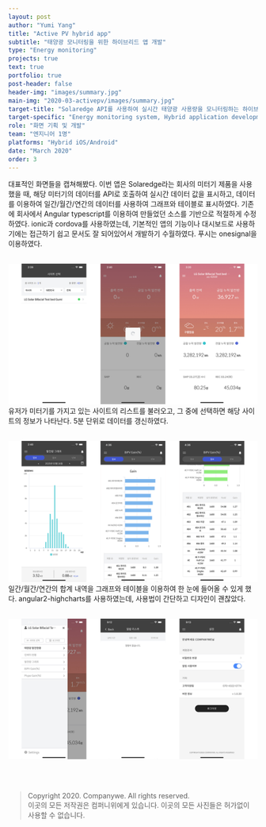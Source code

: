 ```yaml
---
layout: post
author: "Yumi Yang"
title: "Active PV hybrid app"
subtitle: "태양광 모니터링을 위한 하이브리드 앱 개발"
type: "Energy monitoring"
projects: true
text: true
portfolio: true
post-header: false
header-img: "images/summary.jpg"
main-img: "2020-03-activepv/images/summary.jpg"
target-title: "Solaredge API를 사용하여 실시간 태양광 사용량을 모니터링하는 하이브리드 어플리케이션 개발"
target-specific: "Energy monitoring system, Hybrid application development, ionic"
role: "화면 기획 및 개발"
team: "엔지니어 1명"
platforms: "Hybrid iOS/Android"
date: "March 2020"
order: 3
---
```


대표적인 화면들을 캡쳐해봤다. 이번 앱은 Solaredge라는 회사의 미터기 제품을 사용했을 때, 해당 미터기의 데이터를 API로 호출하여 실시간 데이터 값을 표시하고, 데이터를 이용하여 일간/월간/연간의 데이터를 사용하여 그래프와 테이블로 표시하였다.
기존에 회사에서 Angular typescript를 이용하여 만들었던 소스를 기반으로 적절하게 수정하였다. ionic과 cordova를 사용하였는데, 기본적인 앱의 기능이나 대시보드로 사용하기에는 접근하기 쉽고 문서도 잘 되어있어서 개발하기 수월하였다.
푸시는 onesignal을 이용하였다. <br/><br/>

![monitoring](images/1.jpg)
유저가 미터기를 가지고 있는 사이트의 리스트를 불러오고, 그 중에 선택하면 해당 사이트의 정보가 나타난다. 5분 단위로 데이터를 갱신하였다.
<br/><br/>

![graph&table](images/2.jpg)
일간/월간/연간의 합계 내역을 그래프와 테이블을 이용하여 한 눈에 들어올 수 있게 했다.
angular2-highcharts를 사용하였는데, 사용법이 간단하고 디자인이 괜찮았다.
<br/><br/>

![setting](images/3.jpg)

<br/><br/>

> Copyright 2020. Companywe. All rights reserved. <br/>
> 이곳의 모든 저작권은 컴퍼니위에게 있습니다. 이곳의 모든 사진들은 허가없이 사용할 수 없습니다.
